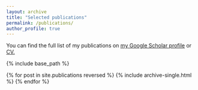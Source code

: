```yaml
---
layout: archive
title: "Selected publications"
permalink: /publications/
author_profile: true
---
```


You can find the full list of my publications on <u><a href="https://scholar.google.com/citations?user=xiZ1ImoAAAAJ">my Google Scholar profile</a></u> or <u><a href="../files/kunwoo-cv.pdf">CV</a>.</u>

{% include base_path %}

{% for post in site.publications reversed %}
  {% include archive-single.html %}
{% endfor %}

